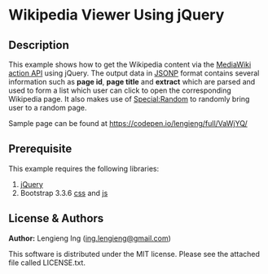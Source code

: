 # Wikipedia Viewer Using jQuery

## Description

This example shows how to get the Wikipedia content via the [MediaWiki action API](https://www.mediawiki.org/wiki/API:Main_page) using jQuery. The output data in [JSONP](https://en.wikipedia.org/wiki/JSONP) format contains several information such as **page id**, **page title** and **extract** which are parsed and used to form a list which user can click to open the corresponding Wikipedia page. It also makes use of [Special:Random](https://www.mediawiki.org/wiki/Manual:Random_page) to randomly bring user to a random page.

Sample page can be found at https://codepen.io/lengieng/full/VaWjYQ/

## Prerequisite

This example requires the following libraries:

1. [jQuery](https://code.jquery.com/jquery-2.2.2.min.js)
2. Bootstrap 3.3.6 [css](https://maxcdn.bootstrapcdn.com/bootstrap/3.3.6/css/bootstrap.min.css) and [js](https://maxcdn.bootstrapcdn.com/bootstrap/3.3.6/js/bootstrap.min.js)

## License & Authors

**Author:** Lengieng Ing (ing.lengieng@gmail.com)

This software is distributed under the MIT license. Please see the attached file called LICENSE.txt.